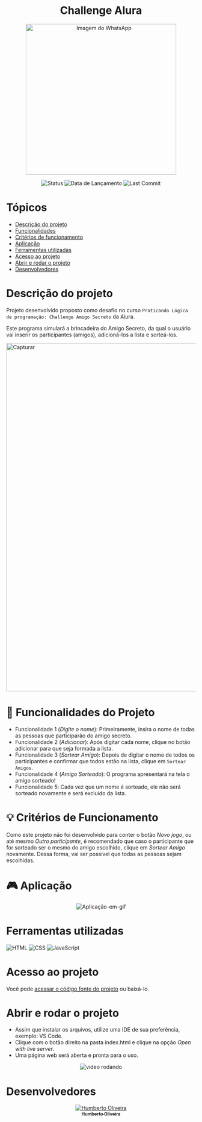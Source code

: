 <h1 align="center"> Challenge Alura </h1>

<p align="center">
 <img src="https://github.com/user-attachments/assets/4bc40f64-208a-43aa-8147-c04a0dff8310" alt="Imagem do WhatsApp" width="400"/>
</p>




<div align="center">

![Status](https://img.shields.io/badge/STATUS-FINALIZADO-brightgreen?style=for-the-badge) 
![Data de Lançamento](https://img.shields.io/badge/LANÇAMENTO-Agosto-800080?style=for-the-badge) 
![Last Commit](https://img.shields.io/badge/ÚLTIMO%20COMMIT-today-FFD700?style=for-the-badge)

</div>





# Tópicos
* [Descrição do projeto](Descrição-do-projeto)
* [Funcionalidades](Funcionalidades)
* [Critérios de funcionamento](Critérios-de-funcionamento)
* [Aplicação](Aplicação)
* [Ferramentas utilizadas](Ferramentas-utilizadas)
* [Acesso ao projeto](Acesso-ao-projeto)
* [Abrir e rodar o projeto](Abrir-e-rodar-o-projeto)
* [Desenvolvedores](Desenvolvedores)

# Descrição do projeto
Projeto desenvolvido proposto como desafio no curso ``Praticando Lógica de programação: Challenge Amigo Secreto`` da Alura.

Este programa simulará a brincadeira do Amigo Secreto, da qual o usuário vai inserir os participantes (amigos), adicioná-los a lista e sorteá-los.

<img width="1870" height="924" alt="Capturar" src="https://github.com/user-attachments/assets/e8340883-f167-4fa0-8ba0-3af2d4a7771d" />


# 🔨 Funcionalidades do Projeto
* Funcionalidade 1 (*Digite o nome*): Primeiramente, insira o nome de todas as pessoas que participarão do amigo secreto.
* Funcionalidade 2 (*Adicionar*): Após digitar cada nome, clique no botão adicionar para que seja formada a lista.
* Funcionalidade 3 (*Sortear Amigo*): Depois de digitar o nome de todos os participantes e confirmar que todos estão na lista, clique em ``Sortear Amigos``.
* Funcionalidade 4 (*Amigo Sorteado*): O programa apresentará na tela o amigo sorteado!
* Funcionalidade 5: Cada vez que um nome é sorteado, ele não será sorteado novamente e será excluido da lista.

# 💡 Critérios de Funcionamento
 Como este projeto não foi desenvolvido para conter o botão *Novo jogo*, ou até mesmo *Outro participante*, é recomendado que caso o participante que for sorteado ser o mesmo do amigo escolhido, clique em *Sortear Amigo* novamente. Dessa forma, vai ser possível que todas as pessoas sejam escolhidas.

# 🎮 Aplicação 


<p align="center">
  <img src="https://media4.giphy.com/media/v1.Y2lkPTc5MGI3NjExYm9teGRxbmx2Y2g4dzA4ajd0d2ZvajZ5dTFvNjN6eHE4NWs2Mm55cSZlcD12MV9pbnRlcm5hbF9naWZfYnlfaWQmY3Q9Zw/AwR5ymuPfw16OH6QHh/giphy.gif" alt="Aplicação-em-gif">
</p>


# Ferramentas utilizadas
![HTML](https://img.shields.io/badge/HTML-E34F26?style=for-the-badge&logo=html5&logoColor=white)
![CSS](https://img.shields.io/badge/CSS-1572B6?style=for-the-badge&logo=css3&logoColor=white)
![JavaScript](https://img.shields.io/badge/JavaScript-F7DF1E?style=for-the-badge&logo=javascript&logoColor=black)


# Acesso ao projeto
Você pode [acessar o código fonte do projeto](https://github.com/1zizu/Amigo-secreto/tree/main/challenge-amigo-secreto_pt-main) ou baixá-lo.

# Abrir e rodar o projeto
* Assim que instalar os arquivos, utilize uma IDE de sua preferência, exemplo: VS Code.
* Clique com o botão direito na pasta index.html e clique na opção *Open with live server*.
* Uma página web será aberta e pronta para o uso.

<p align="center">
  <img src="https://media2.giphy.com/media/v1.Y2lkPTc5MGI3NjExbXo3Ym9xeHByZ3llODBrMXM2Y2IzcXhmMGxucDR0d29pZGZjNHQ3NyZlcD12MV9pbnRlcm5hbF9naWZfYnlfaWQmY3Q9Zw/hWSeYkjRZ7mYOaNhug/giphy.gif" alt="video rodando">
</p>

# Desenvolvedores
<p align="center">
  <a href="https://github.com/1zizu">
    <img src="https://github.com/1zizu.png?size=100" alt="Humberto Oliveira"/>
    <br>
    <sub><b>Humberto Oliveira</b></sub>
  </a>
</p>
